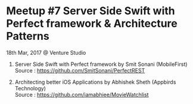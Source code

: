 # Meetup #7 Server Side Swift with Perfect framework & Architecture Patterns

18th Mar, 2017 @ Venture Studio

1. Server Side Swift with Perfect framework by Smit Sonani (MobileFirst)  
Source : https://github.com/SmitSonani/PerfectREST

2. Architecting better iOS Applications by Abhishek Sheth (Appbirds Technology)  
Source : https://github.com/iamabhiee/MovieWatchlist